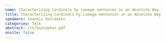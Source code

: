 ```yaml
---
name: Characterizing Cardinals by Lomega-sentences in an Absolute Way.
title: Characterizing Cardinals by Lomega-sentences in an Absolute Way.
speakers: Ioannis Souldatos
categories: Talk
abstract: /ct/Souldatos.pdf
onsite: false
---
```


